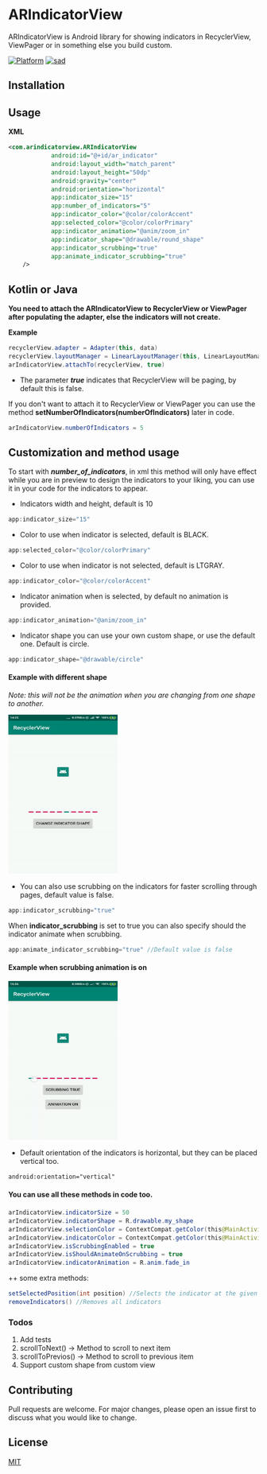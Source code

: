 # ARIndicatorView

ARIndicatorView is Android library for showing indicators in RecyclerView, ViewPager or in something else you build custom.

[![Platform](https://img.shields.io/badge/Platform-Android-green.svg)](https://developer.android.com/guide/)
[![sad](https://img.shields.io/twitter/url/http/shields.io.svg?style=social)](https://twitter.com/intent/tweet?url=https://github.com/MartinStamenkovski/ARIndicatorView&text=ARIndicatorView%20Android&hashtags=Android,Indicators,RecyclerView)
## Installation



## Usage  
**XML**
```xml
<com.arindicatorview.ARIndicatorView
            android:id="@+id/ar_indicator"
            android:layout_width="match_parent"
            android:layout_height="50dp"
            android:gravity="center"
            android:orientation="horizontal"
            app:indicator_size="15"
            app:number_of_indicators="5"
            app:indicator_color="@color/colorAccent"
            app:selected_color="@color/colorPrimary"
            app:indicator_animation="@anim/zoom_in"
            app:indicator_shape="@drawable/round_shape"
            app:indicator_scrubbing="true" 
            app:animate_indicator_scrubbing="true"
    />
```
 
## Kotlin or Java

**You need to attach the ARIndicatorView to RecyclerView or ViewPager after populating the adapter, else the indicators will not create.**
 
**Example**
```java
recyclerView.adapter = Adapter(this, data)
recyclerView.layoutManager = LinearLayoutManager(this, LinearLayoutManager.HORIZONTAL, false)
arIndicatorView.attachTo(recyclerView, true)
```
- The parameter **_true_** indicates that RecyclerView will be paging, by default this is false.  

If you don't want to attach it to RecyclerView or ViewPager you can use the method **setNumberOfIndicators(numberOfIndicators)** later in code.

```java
arIndicatorView.numberOfIndicators = 5
```

## Customization and method usage  
To start with **_number_of_indicators_**, in xml this method will only have effect while you are in preview to design the indicators to your liking, you can use it in your code for the indicators to appear.
- Indicators width and height, default is 10
```java
app:indicator_size="15"
```
- Color to use when indicator is selected, default is BLACK.
```java
app:selected_color="@color/colorPrimary" 
```
- Color to use when indicator is not selected, default is LTGRAY.
```java
app:indicator_color="@color/colorAccent"
```
- Indicator animation when is selected, by default no animation is provided.
```java
app:indicator_animation="@anim/zoom_in"
```
- Indicator shape you can use your own custom shape, or use the default one. Default is circle.

```java
app:indicator_shape="@drawable/circle"
```
#### Example with different shape  
*Note: this will not be the animation when you are changing from one shape to another.*  
<p>  
<img src="https://raw.githubusercontent.com/MartinStamenkovski/ARIndicatorView/gifs/change_shape_gif.gif" alt="" width="220" height="320">   
</p>

- You can also use scrubbing on the indicators for faster scrolling through pages, default value is false.

```java
app:indicator_scrubbing="true" 
```
When **indicator_scrubbing** is set to true you can also specify should the indicator animate when scrubbing.  
```java
app:animate_indicator_scrubbing="true" //Default value is false
```  
#### Example when scrubbing animation is on
<p>  
<img src="https://raw.githubusercontent.com/MartinStamenkovski/ARIndicatorView/gifs/scrubbing.gif" alt="" width="220" height="320">   
</p>

- Default orientation of the indicators is horizontal, but they can be placed vertical too.
```xml
android:orientation="vertical"
```
#### You can use all these methods in code too.

```java
arIndicatorView.indicatorSize = 50
arIndicatorView.indicatorShape = R.drawable.my_shape
arIndicatorView.selectionColor = ContextCompat.getColor(this@MainActivity, R.color.colorPrimary)
arIndicatorView.indicatorColor = ContextCompat.getColor(this@MainActivity, R.color.colorAccent)
arIndicatorView.isScrubbingEnabled = true
arIndicatorView.isShouldAnimateOnScrubbing = true
arIndicatorView.indicatorAnimation = R.anim.fade_in
```
++ some extra methods:
```java
setSelectedPosition(int position) //Selects the indicator at the given position
removeIndicators() //Removes all indicators
```

### Todos
1. Add tests
2. scrollToNext() -> Method to scroll to next item
3. scrollToPrevios() -> Method to scroll to previous item
4. Support custom shape from custom view

## Contributing
Pull requests are welcome. For major changes, please open an issue first to discuss what you would like to change.


## License
[MIT](https://choosealicense.com/licenses/mit/)
